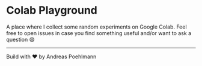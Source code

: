 # Colab Playground

A place where I collect some random experiments on Google Colab.
Feel free to open issues in case you find something useful and/or want to ask a question :smile:

---

Build with :heart: by Andreas Poehlmann
